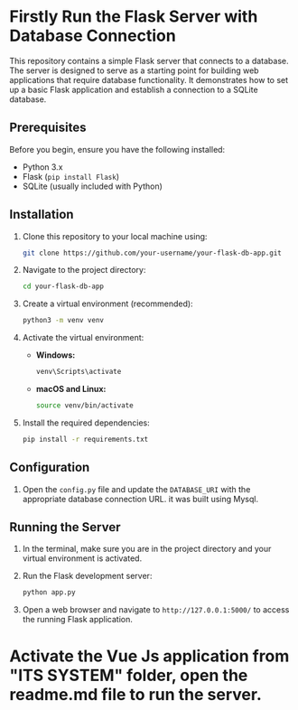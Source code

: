 # Firstly Run the Flask Server with Database Connection

This repository contains a simple Flask server that connects to a database. The server is designed to serve as a starting point for building web applications that require database functionality. It demonstrates how to set up a basic Flask application and establish a connection to a SQLite database.

## Prerequisites

Before you begin, ensure you have the following installed:

- Python 3.x
- Flask (`pip install Flask`)
- SQLite (usually included with Python)

## Installation

1. Clone this repository to your local machine using:

   ```bash
   git clone https://github.com/your-username/your-flask-db-app.git
   ```

2. Navigate to the project directory:

   ```bash
   cd your-flask-db-app
   ```

3. Create a virtual environment (recommended):

   ```bash
   python3 -m venv venv
   ```

4. Activate the virtual environment:

   - **Windows:**

     ```bash
     venv\Scripts\activate
     ```

   - **macOS and Linux:**

     ```bash
     source venv/bin/activate
     ```

5. Install the required dependencies:

   ```bash
   pip install -r requirements.txt
   ```

## Configuration

1. Open the `config.py` file and update the `DATABASE_URI` with the appropriate database connection URL. it was built using Mysql.

## Running the Server

1. In the terminal, make sure you are in the project directory and your virtual environment is activated.

2. Run the Flask development server:

   ```bash
   python app.py
   ```

3. Open a web browser and navigate to `http://127.0.0.1:5000/` to access the running Flask application.


# Activate the Vue Js application from "ITS SYSTEM" folder, open the readme.md file to run the server.

